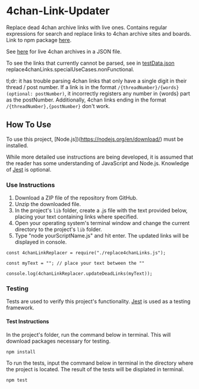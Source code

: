 # 4chan-Link-Updater

Replace dead 4chan archive links with live ones. Contains regular expressions for search and replace links to 4chan archive sites and boards. Link to npm package [here](https://www.npmjs.com/package/4chan-link-updater).

See [here](https://github.com/4chenz/archives.json) for live 4chan archives in a JSON file.

To see the links that currently cannot be parsed, see in [testData.json](https://github.com/bzvnr/4chan-Link-Updater/blob/master/lib/testData.json) replace4chanLinks.specialUseCases.nonFunctional.

tl;dr: it has trouble parsing 4chan links that only have a single digit in their thread / post number. If a link is in the format `/{threadNumber}/{words}(optional: postNumber)`, it incorrectly registers any number in {words} part as the postNumber. Additionally, 4chan links ending in the format `/{threadNumber},{postNumber}` don't work.

## How To Use

To use this project, [Node.js])(https://nodejs.org/en/download/) must be installed.

While more detailed use instructions are being developed, it is assumed that the reader has some understanding of JavaScript and Node.js. Knowledge of [Jest](https://jestjs.io/) is optional.

### Use Instructions

1. Download a ZIP file of the repository from GitHub.
2. Unzip the downloaded file.
3. In the project's `lib` folder, create a .js file with the text provided below, placing your text containing links where specified.
4. Open your operating system's terminal window and change the current directory to the project's `lib` folder.
5. Type "node yourScriptName.js" and hit enter. The updated links will be displayed in console.

```
const 4chanLinkReplacer = require("./replace4chanLinks.js");

const myText = ""; // place your text between the ""

console.log(4chanLinkReplacer.updateDeadLinks(myText));
```

### Testing

Tests are used to verify this project's functionality. [Jest](https://jestjs.io/) is used as a testing framework.

#### Test Instructions

In the project's folder, run the command below in terminal. This will download packages necessary for testing.

```
npm install
```

To run the tests, input the command below in terminal in the directory where the project is located. The result of the tests will be displated in terminal.

```
npm test
```

